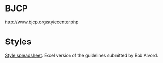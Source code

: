 # BJCP

http://www.bjcp.org/stylecenter.php

# Styles

[Style spreadsheet](http://www.bjcp.org/docs/2015_Styles.xlsx). Excel version of the guidelines submitted by Bob Alvord.
